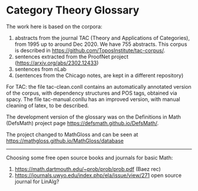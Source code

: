 # Category Theory Glossary
The work here is based on the corpora: 
1.  abstracts from the journal TAC (Theory and Applications of Categories),  from 1995 up to around Dec 2020. We have 755 abstracts. This corpus is described in https://github.com/ToposInstitute/tac-corpus/.
2. sentences extracted from the ProofNet project (https://arxiv.org/abs/2302.12433)
3. sentences from nLab
4. (sentences from the Chicago notes, are kept in a different repository)

For TAC: the file tac-clean.conll contains an automatically annotated version of the corpus, with dependency structures and POS tags, obtained via spacy. 
The file tac-manual.conllu has an improved version, with manual cleaning of latex, to be described.

The development version of the glossary was on the Definitions in Math (DefsMath) project page https://defsmath.github.io/DefsMath/.

The project changed to MathGloss and can be seen at https://mathgloss.github.io/MathGloss/database

--------------------

Choosing some free open source books and journals for basic Math:
1. https://math.dartmouth.edu/~prob/prob/prob.pdf (Baez rec)
2. https://journals.uwyo.edu/index.php/ela/issue/view/271 open source journal for LinAlg?
